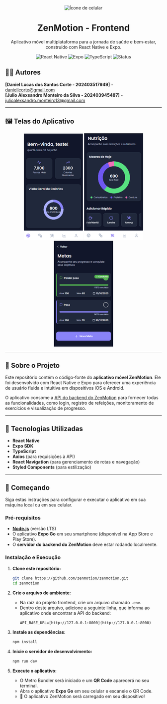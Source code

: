 <div align="center">
  <img src="https://raw.githubusercontent.com/FortAwesome/Font-Awesome/6.x/svgs/solid/mobile-screen-button.svg" alt="Ícone de celular" width="80"/>
  <h1>ZenMotion - Frontend</h1>
  <p>Aplicativo móvel multiplataforma para a jornada de saúde e bem-estar, construído com React Native e Expo.</p>

  <p>
    <img src="https://img.shields.io/badge/Framework-React_Native-blue?logo=react" alt="React Native">
    <img src="https://img.shields.io/badge/Plataforma-Expo-lightgrey?logo=expo" alt="Expo">
    <img src="https://img.shields.io/badge/Linguagem-TypeScript-blue?logo=typescript" alt="TypeScript">
    <img src="https://img.shields.io/badge/Status-Em_Desenvolvimento-yellow" alt="Status">
  </p>
</div>

## 👨‍💻 Autores

**[Daniel Lucas dos Santos Corte - 202403517949]** - [daniellcorte@gmail.com](mailto:daniellcorte@gmail.com) <br>
**[Julio Alexsandro Monteiro da Silva - 202403945487]** - [julioalexsandro.monteiro13@gmail.com](mailto:julioalexsandro.monteiro13@gmail.com)

---

## 🖼️ Telas do Aplicativo

<p align="center">
  <img src="assets/images/home.png" alt="Tela de Home" width="190"/>
  <img src="assets/images/nutricao.png" alt="Tela de Nutrição" width="190"/>
  <img src="assets/images/metas.png" alt="Tela de Metas" width="190"/>
</p>

---

## 🎯 Sobre o Projeto

Este repositório contém o código-fonte do **aplicativo móvel ZenMotion**. Ele foi desenvolvido com React Native e Expo para oferecer uma experiência de usuário fluida e intuitiva em dispositivos iOS e Android.

O aplicativo consome a [API do backend do ZenMotion](https://github.com/zenmotion/backend) para fornecer todas as funcionalidades, como login, registro de refeições, monitoramento de exercícios e visualização de progresso.

---

## 🚀 Tecnologias Utilizadas

* **React Native**
* **Expo SDK**
* **TypeScript**
* **Axios** (para requisições à API)
* **React Navigation** (para gerenciamento de rotas e navegação)
* **Styled Components** (para estilização)

---

## 🏁 Começando

Siga estas instruções para configurar e executar o aplicativo em sua máquina local ou em seu celular.

### Pré-requisitos

* [**Node.js**](https://nodejs.org/en/) (versão LTS)
* O aplicativo **Expo Go** em seu smartphone (disponível na App Store e Play Store).
* O **servidor do backend do ZenMotion** deve estar rodando localmente.

### Instalação e Execução

1.  **Clone este repositório:**
    ```bash
    git clone https://github.com/zenmotion/zenmotion.git
    cd zenmotion
    ```

2.  **Crie o arquivo de ambiente:**
    * Na raiz do projeto frontend, crie um arquivo chamado `.env`.
    * Dentro deste arquivo, adicione a seguinte linha, que informa ao aplicativo onde encontrar a API do backend:
        ```
        API_BASE_URL=[http://127.0.0.1:8000](http://127.0.0.1:8000)
        ```

3.  **Instale as dependências:**
    ```bash
    npm install
    ```

4.  **Inicie o servidor de desenvolvimento:**
    ```bash
    npm run dev
    ```

5.  **Execute o aplicativo:**
    * O Metro Bundler será iniciado e um **QR Code** aparecerá no seu terminal.
    * Abra o aplicativo **Expo Go** em seu celular e escaneie o QR Code.
    * 🎉 O aplicativo ZenMotion será carregado em seu dispositivo!

